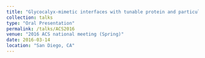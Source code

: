 ```yaml
---
title: "Glycocalyx-mimetic interfaces with tunable protein and particulate adsorption characteristics"
collection: talks
type: "Oral Presentation"
permalink: /talks/ACS2016
venue: "2016 ACS national meeting (Spring)"
date: 2016-03-14
location: "San Diego, CA"
---
```



